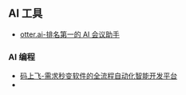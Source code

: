 ## AI 工具

- [otter.ai-排名第一的 AI 会议助手](otter.ai)

### AI 编程

- [码上飞-需求秒变软件的全流程自动化智能开发平台](https://vvx03gck2p.feishu.cn/docx/Uj00dVRvoopee5xUhMwcw1aInib)
- 
